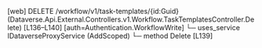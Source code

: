 [web] DELETE /workflow/v1/task-templates/{id:Guid}  (Dataverse.Api.External.Controllers.v1.Workflow.TaskTemplatesController.Delete)  [L136–L140] [auth=Authentication.WorkflowWrite]
  └─ uses_service IDataverseProxyService (AddScoped)
    └─ method Delete [L139]

